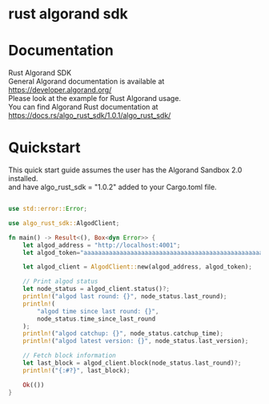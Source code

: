 # rust algorand sdk

# Documentation

Rust Algorand SDK <br>
General Algorand documentation is available at https://developer.algorand.org/ <br>
Please look at the example for Rust Algorand usage.<br>
You can find Algorand Rust documentation at https://docs.rs/algo_rust_sdk/1.0.1/algo_rust_sdk/


# Quickstart
This quick start guide assumes the user has the Algorand Sandbox 2.0 installed.<br>
and have algo_rust_sdk = "1.0.2" added to your Cargo.toml file.

```rust

use std::error::Error;

use algo_rust_sdk::AlgodClient;

fn main() -> Result<(), Box<dyn Error>> {
    let algod_address = "http://localhost:4001";
    let algod_token="aaaaaaaaaaaaaaaaaaaaaaaaaaaaaaaaaaaaaaaaaaaaaaaaaaaaaaaaaaaaaaaa";

    let algod_client = AlgodClient::new(algod_address, algod_token);

    // Print algod status
    let node_status = algod_client.status()?;
    println!("algod last round: {}", node_status.last_round);
    println!(
        "algod time since last round: {}",
        node_status.time_since_last_round
    );
    println!("algod catchup: {}", node_status.catchup_time);
    println!("algod latest version: {}", node_status.last_version);

    // Fetch block information
    let last_block = algod_client.block(node_status.last_round)?;
    println!("{:#?}", last_block);

    Ok(())
}

```

